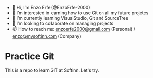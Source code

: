 - 👋 Hi, I’m Enzo Erfe (@EnzoErfe-2000)
- 👀 I’m interested in learning how to use Git on all my future projetcs
- 🌱 I’m currently learning VisualStudio, Git and SourceTree
- 💞️ I’m looking to collaborate on managing projects
- 📫 How to reach me: enzoerfe2000@gmail.com (Personal) / enzo@mysoftinn.com (Company)

# Practice Git
This is a repo to learn GIT at Softinn. Let's try.

<!---
EnzoErfe-2000/EnzoErfe-2000 is a ✨ special ✨ repository because its `README.md` (this file) appears on your GitHub profile.
You can click the Preview link to take a look at your changes.
--->

